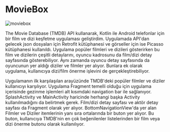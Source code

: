 # MovieBox
![moviebox](https://github.com/user-attachments/assets/5e23856f-39e7-46e0-8f9d-dc2b1c18f9a5)

The Movie Database (TMDB) API kullanarak, Kotlin ile Android telefonlar için bir film ve dizi keşfetme uygulaması geliştirdim. Uygulamada API'dan gelecek json dosyaları için Retrofit kütüphanesi ve görseller için ise Picasso kütüphanesi kullanıldı. Uygulama popüler filmleri ve dizileri gösterirken bu film ve dizilerin çeşitli detaylarını, oyuncu kadrosunu da film/dizi detay sayfasında gösterebiliyor. Aynı zamanda oyuncu detay sayfasında da oyuncunun yer aldığı diziler ve filmler yer alıyor. Bunlara ek olarak uygulama, kullanıcıya dizi/film önerme işlevini de gerçekleştirebiliyor. 

Uygulamanın ilk karşılaşılan arayüzünde TMDB'deki popüler filmler ve diziler kullanıcıyı karşılıyor. Uygulama Fragment temelli olduğu için uygulama içerisinde gezinme işlemleri alt kısımdaki navigation bar ile sağlanıyor. SplashActivity ve MainActivity haricinde herhangi başka Activity kullanılmadığını da belirtmek gerek. Film/dizi detay sayfası ve aktör detay sayfası da Fragment olarak yer alıyor. BottomNavigationView'da yer alan Filmler ve Diziler itemlerinin yanı sıra ortalarında bir buton yer alıyor. Bu buton, kullanıcıya TMDB'nin en çok beğenilenler listelerinden bir film veya dizi önerme butonu olarak kullanılıyor. 
